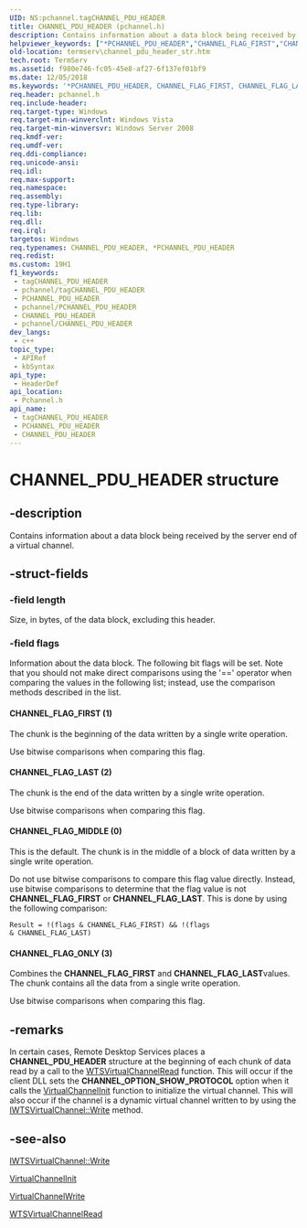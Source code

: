 ```yaml
---
UID: NS:pchannel.tagCHANNEL_PDU_HEADER
title: CHANNEL_PDU_HEADER (pchannel.h)
description: Contains information about a data block being received by the server end of a virtual channel.
helpviewer_keywords: ["*PCHANNEL_PDU_HEADER","CHANNEL_FLAG_FIRST","CHANNEL_FLAG_LAST","CHANNEL_FLAG_MIDDLE","CHANNEL_FLAG_ONLY","CHANNEL_PDU_HEADER","CHANNEL_PDU_HEADER structure [Remote Desktop Services]","PCHANNEL_PDU_HEADER","PCHANNEL_PDU_HEADER structure pointer [Remote Desktop Services]","_win32_channel_pdu_header_str","pchannel/CHANNEL_PDU_HEADER","pchannel/PCHANNEL_PDU_HEADER","termserv.channel_pdu_header_str"]
old-location: termserv\channel_pdu_header_str.htm
tech.root: TermServ
ms.assetid: f980e746-fc05-45e8-af27-6f137ef01bf9
ms.date: 12/05/2018
ms.keywords: '*PCHANNEL_PDU_HEADER, CHANNEL_FLAG_FIRST, CHANNEL_FLAG_LAST, CHANNEL_FLAG_MIDDLE, CHANNEL_FLAG_ONLY, CHANNEL_PDU_HEADER, CHANNEL_PDU_HEADER structure [Remote Desktop Services], PCHANNEL_PDU_HEADER, PCHANNEL_PDU_HEADER structure pointer [Remote Desktop Services], _win32_channel_pdu_header_str, pchannel/CHANNEL_PDU_HEADER, pchannel/PCHANNEL_PDU_HEADER, termserv.channel_pdu_header_str'
req.header: pchannel.h
req.include-header: 
req.target-type: Windows
req.target-min-winverclnt: Windows Vista
req.target-min-winversvr: Windows Server 2008
req.kmdf-ver: 
req.umdf-ver: 
req.ddi-compliance: 
req.unicode-ansi: 
req.idl: 
req.max-support: 
req.namespace: 
req.assembly: 
req.type-library: 
req.lib: 
req.dll: 
req.irql: 
targetos: Windows
req.typenames: CHANNEL_PDU_HEADER, *PCHANNEL_PDU_HEADER
req.redist: 
ms.custom: 19H1
f1_keywords:
 - tagCHANNEL_PDU_HEADER
 - pchannel/tagCHANNEL_PDU_HEADER
 - PCHANNEL_PDU_HEADER
 - pchannel/PCHANNEL_PDU_HEADER
 - CHANNEL_PDU_HEADER
 - pchannel/CHANNEL_PDU_HEADER
dev_langs:
 - c++
topic_type:
 - APIRef
 - kbSyntax
api_type:
 - HeaderDef
api_location:
 - Pchannel.h
api_name:
 - tagCHANNEL_PDU_HEADER
 - PCHANNEL_PDU_HEADER
 - CHANNEL_PDU_HEADER
---
```


# CHANNEL_PDU_HEADER structure


## -description

Contains information about a data block being received by the server end of a virtual channel.

## -struct-fields

### -field length

Size, in bytes, of the data block, excluding this header.

### -field flags

Information about the data block. The following bit flags will be set. Note that you should not make direct 
      comparisons using the '==' operator when comparing the values in the following list; instead, use the comparison 
      methods described in the list.



#### CHANNEL_FLAG_FIRST (1)

The chunk is the beginning of the data written by a single write operation.

Use bitwise comparisons when comparing this flag.



#### CHANNEL_FLAG_LAST (2)

The chunk is the end of the data written by a single write operation.

Use bitwise comparisons when comparing this flag.



#### CHANNEL_FLAG_MIDDLE (0)

This is the default. The chunk is in the middle of a block of data written by a single write operation.

Do not use bitwise comparisons to compare this flag value directly. Instead, use bitwise comparisons to 
         determine that the flag value is not <b>CHANNEL_FLAG_FIRST</b> or 
         <b>CHANNEL_FLAG_LAST</b>. This is done by using the following comparison:

<code>Result = !(flags &amp; CHANNEL_FLAG_FIRST) &amp;&amp; !(flags &amp; CHANNEL_FLAG_LAST)</code>



#### CHANNEL_FLAG_ONLY (3)

Combines the <b>CHANNEL_FLAG_FIRST</b> and <b>CHANNEL_FLAG_LAST</b>values. The chunk contains all the data from a single write operation.

Use bitwise comparisons when comparing this flag.

## -remarks

In certain cases, Remote Desktop Services places a 
    <b>CHANNEL_PDU_HEADER</b> structure at the beginning 
    of each chunk of data read by a call to the 
    <a href="/windows/desktop/api/wtsapi32/nf-wtsapi32-wtsvirtualchannelread">WTSVirtualChannelRead</a> function. This will 
    occur if the client DLL sets the <b>CHANNEL_OPTION_SHOW_PROTOCOL</b> option when it calls the 
    <a href="/windows/desktop/api/cchannel/nc-cchannel-virtualchannelinit">VirtualChannelInit</a> function to initialize the 
    virtual channel. This will also occur if the channel is a dynamic virtual channel written to by using the 
    <a href="/windows/desktop/api/tsvirtualchannels/nf-tsvirtualchannels-iwtsvirtualchannel-write">IWTSVirtualChannel::Write</a> method.

## -see-also

<a href="/windows/desktop/api/tsvirtualchannels/nf-tsvirtualchannels-iwtsvirtualchannel-write">IWTSVirtualChannel::Write</a>



<a href="/windows/desktop/api/cchannel/nc-cchannel-virtualchannelinit">VirtualChannelInit</a>



<a href="/windows/desktop/api/cchannel/nc-cchannel-virtualchannelwrite">VirtualChannelWrite</a>



<a href="/windows/desktop/api/wtsapi32/nf-wtsapi32-wtsvirtualchannelread">WTSVirtualChannelRead</a>


